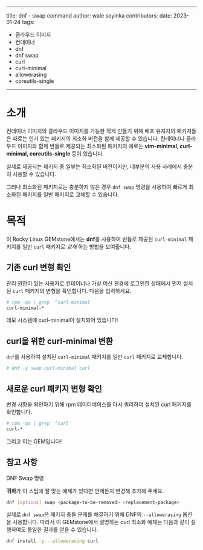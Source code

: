 - - -
title: dnf - swap command author: wale soyinka contributors: date: 2023-01-24 tags:
  - 클라우드 이미지
  - 컨테이너
  - dnf
  - dnf swap
  - curl
  - curl-minimal
  - allowerasing
  - coreutils-single
- - -


# 소개

컨테이너 이미지와 클라우드 이미지를 가능한 작게 만들기 위해 배포 유지자와 패키저들은 때로는 인기 있는 패키지의 최소화 버전을 함께 제공할 수 있습니다. 컨테이너나 클라우드 이미지와 함께 번들로 제공되는 최소화된 패키지의 예로는 **vim-minimal, curl-minimal, coreutils-single** 등이 있습니다.

실제로 제공되는 패키지 중 일부는 최소화된 버전이지만, 대부분의 사용 사례에서 충분히 사용할 수 있습니다.

그러나 최소화된 패키지로는 충분하지 않은 경우 `dnf swap` 명령을 사용하여 빠르게 최소화된 패키지를 일반 패키지로 교체할 수 있습니다.

# 목적

이 Rocky Linux GEMstone에서는 **dnf**를 사용하여 번들로 제공된 `curl-minimal` 패키지를 일반 `curl` 패키지로 _교체_ 하는 방법을 보여줍니다.


## 기존 curl 변형 확인

관리 권한이 있는 사용자로 컨테이너나 가상 머신 환경에 로그인한 상태에서 먼저 설치된 `curl` 패키지의 변형을 확인합니다. 다음을 입력하세요.

```bash
# rpm -qa | grep  ^curl-minimal
curl-minimal-*
```

데모 시스템에 curl-minimal이 설치되어 있습니다!


## curl을 위한 curl-minimal 변환

`dnf`를 사용하여 설치된 `curl-minimal` 패키지를 일반 `curl` 패키지로 교체합니다.

```bash
# dnf -y swap curl-minimal curl

```

## 새로운 curl 패키지 변형 확인

변경 사항을 확인하기 위해 rpm 데이터베이스를 다시 쿼리하여 설치된 curl 패키지를 확인합니다.

```bash
# rpm -qa | grep  ^curl
curl-*
```


그리고 이는 GEM입니다!


## 참고 사항

DNF Swap 명령

**귀하**가 이 스텁에 잘 맞는 예제가 있다면 언제든지 변경해 추가해 주세요.

```bash
dnf [options] swap <package-to-be-removed> <replacement-package>
```

실제로 `dnf swap`은 패키지 충돌 문제를 해결하기 위해 DNF의 `--allowerasing` 옵션을 사용합니다. 따라서 이 GEMstone에서 설명하는 curl 최소화 예제는 다음과 같이 실행하여도 동일한 결과를 얻을 수 있습니다.


```bash
dnf install -y --allowerasing curl
```



